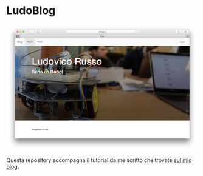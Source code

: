 # LudoBlog

![](imgs/cover_text_typed.png)

Questa repository accompagna il tutorial da me scritto che trovate [sul mio blog](http://ludusrusso.cc/tutorial/python/ludoblog/index.html).
